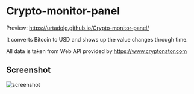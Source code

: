 # Crypto-monitor-panel

Preview: https://urtadolg.github.io/Crypto-monitor-panel/

It converts Bitcoin to USD and shows up the value changes through time.

All data is taken from Web API provided by https://www.cryptonator.com

## Screenshot
![screenshot](https://user-images.githubusercontent.com/89041463/138572937-1d35092a-43d2-4cf2-8773-10be2e89cf9d.png)
